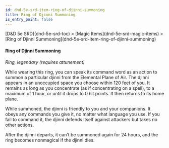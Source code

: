 ```yaml
---
id: dnd-5e-srd-item-ring-of-djinni-summoning
title: Ring of Djinni Summoning
is_entry_point: false
---
```


<breadcrumb>
[D&D 5e SRD](dnd-5e-srd-toc) >  [Magic Items](dnd-5e-srd-magic-items) > [Ring of Djinni Summoning](dnd-5e-srd-item-ring-of-djinni-summoning)
</breadcrumb>

#### Ring of Djinni Summoning

*Ring, legendary (requires attunement)*

While wearing this ring, you can speak its command word as an action to summon a particular djinni from the Elemental Plane of Air. The djinni appears in an unoccupied space you choose within 120 feet of you. It remains as long as you concentrate (as if concentrating on a spell), to a maximum of 1 hour, or until it drops to 0 hit points. It then returns to its home plane.

While summoned, the djinni is friendly to you and your companions. It obeys any commands you give it, no matter what language you use. If you fail to command it, the djinni defends itself against attackers but takes no other actions.

After the djinni departs, it can’t be summoned again for 24 hours, and the ring becomes nonmagical if the djinni dies.

